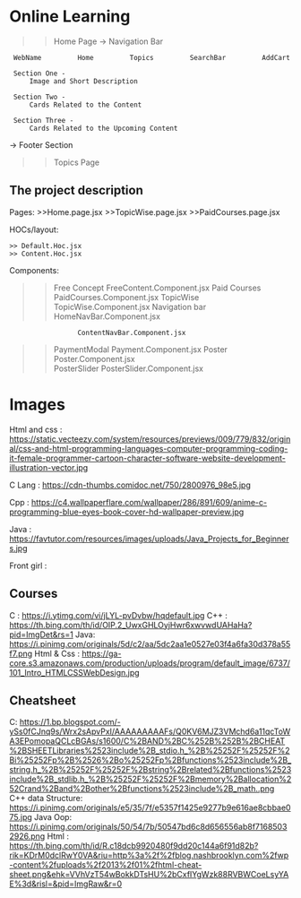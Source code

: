 # Online Learning

> > Home Page
> > -> Navigation Bar

     WebName         Home         Topics         SearchBar         AddCart

     Section One -
         Image and Short Description

     Section Two -
         Cards Related to the Content

     Section Three -
         Cards Related to the Upcoming Content

-> Footer Section

> > Topics Page

## The project description

Pages: >>Home.page.jsx >>TopicWise.page.jsx >>PaidCourses.page.jsx

HOCs/layout:

    >> Default.Hoc.jsx
    >> Content.Hoc.jsx

Components:

> > Free Concept FreeContent.Component.jsx
> > Paid Courses PaidCourses.Component.jsx
> > TopicWise TopicWise.Component.jsx
> > Navigation bar HomeNavBar.Component.jsx

                     ContentNavBar.Component.jsx

> > PaymentModal Payment.Component.jsx
> > Poster Poster.Component.jsx  
> > PosterSlider PosterSlider.Component.jsx

# Images

Html and css : https://static.vecteezy.com/system/resources/previews/009/779/832/original/css-and-html-programming-languages-computer-programming-coding-it-female-programmer-cartoon-character-software-website-development-illustration-vector.jpg

C Lang : https://cdn-thumbs.comidoc.net/750/2800976_98e5.jpg

Cpp : https://c4.wallpaperflare.com/wallpaper/286/891/609/anime-c-programming-blue-eyes-book-cover-hd-wallpaper-preview.jpg

Java : https://favtutor.com/resources/images/uploads/Java_Projects_for_Beginners.jpg

Front girl :

## Courses

C : https://i.ytimg.com/vi/jLYL-pvDvbw/hqdefault.jpg
C++ : https://th.bing.com/th/id/OIP.2_UwxGHLOyjHwr6xwvwdUAHaHa?pid=ImgDet&rs=1
Java: https://i.pinimg.com/originals/5d/c2/aa/5dc2aa1e0527e03f4a6fa30d378a55f7.png
Html & Css : https://ga-core.s3.amazonaws.com/production/uploads/program/default_image/6737/101_Intro_HTMLCSSWebDesign.jpg

## Cheatsheet

C: https://1.bp.blogspot.com/-ySs0fCJnq9s/Wrx2sApvPxI/AAAAAAAAAFs/Q0KV6MJZ3VMchd6a11qcToWA3EPomopaQCLcBGAs/s1600/C%2BAND%2BC%252B%252B%2BCHEAT%2BSHEETLibraries%2523include%2B_stdio.h_%2B%25252F%25252F%2Bi%25252Fp%2B%2526%2Bo%25252Fp%2Bfunctions%2523include%2B_string.h_%2B%25252F%25252F%2Bstring%2Brelated%2Bfunctions%2523include%2B_stdlib.h_%2B%25252F%25252F%2Bmemory%2Ballocation%252Crand%2Band%2Bother%2Bfunctions%2523include%2B_math..png
C++ data Structure: https://i.pinimg.com/originals/e5/35/7f/e5357f1425e9277b9e616ae8cbbae075.jpg
Java Oop: https://i.pinimg.com/originals/50/54/7b/50547bd6c8d656556ab8f71685032926.png
Html : https://th.bing.com/th/id/R.c18dcb9920480f9dd20c144a6f91d82b?rik=KDrM0dclRwY0VA&riu=http%3a%2f%2fblog.nashbrooklyn.com%2fwp-content%2fuploads%2f2013%2f01%2fhtml-cheat-sheet.png&ehk=VVhVzT54wBokkDTsHU%2bCxfIYgWzk88RVBWCoeLsyYAE%3d&risl=&pid=ImgRaw&r=0

